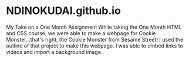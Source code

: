 # NDINOKUDAI.github.io
My Take on a One Month Assignment
While taking the One Month HTML and CSS course, we were able to make a webpage for Cookie Monster...that's right, the Cookie Monster from Sesame Street! I used the outline of that project to make this webpage. I was able to embed links to videos and import a background image.
